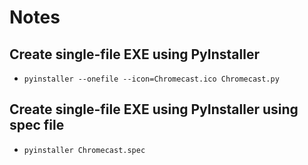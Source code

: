 # Notes

## Create single-file EXE using PyInstaller

- `pyinstaller --onefile --icon=Chromecast.ico Chromecast.py`

## Create single-file EXE using PyInstaller using spec file

- `pyinstaller Chromecast.spec`
